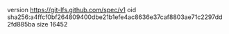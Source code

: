 version https://git-lfs.github.com/spec/v1
oid sha256:a4ffcf0bf264809400dbe21b1efe4ac8636e37caf8803ae71c2297dd2fd885ba
size 16452
